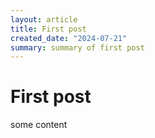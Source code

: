 ```yaml
---
layout: article
title: First post
created_date: "2024-07-21"
summary: summary of first post
---
```


# First post

some content
